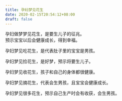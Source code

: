 ```yaml
---
title: 孕妇梦见花生
date: 2020-02-15T20:54:12+08:00
draft: false
---
```


孕妇做梦梦见花生，是要生儿子的征兆。<br>
预示宝宝以后会健康成长，得到幸福。<br>

孕妇梦见吃花生，是代表肚子里的宝宝是男孩。<br>

孕妇梦见捡花生，是好梦，预示将要生儿子。<br>

孕妇梦见收花生，孩子和自己的身体都很健康。<br>

孕妇梦见摘花生，代表会生男孩，且宝宝会健康成长。<br>

孕妇梦见很多花生，预示自己生产时会有收获，会生男孩。<br>
